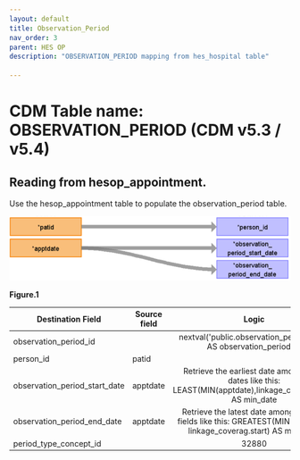 ```yaml
---
layout: default
title: Observation_Period
nav_order: 3
parent: HES OP
description: "OBSERVATION_PERIOD mapping from hes_hospital table"

---
```



# CDM Table name: OBSERVATION_PERIOD (CDM v5.3 / v5.4)

## Reading from hesop_appointment.
Use the hesop_appointment table to populate the observation_period table.

![](images/image6.12.png)

**Figure.1**

| Destination Field | Source field | Logic | Comment field |
| --- | --- | :---: | --- |
| observation_period_id |  | nextval('public.observation_period_seq') AS observation_period_id |  Autogenerate|
| person_id | patid| | |
| observation_period_start_date | apptdate| Retrieve the earliest date among those dates like this: LEAST(MIN(apptdate),linkage_coverag.end) AS min_date| |
| observation_period_end_date | apptdate | Retrieve the latest date among the date fields like this: GREATEST(MIN(apptdate), linkage_coverag.start) AS max_date | |
| period_type_concept_id | | 32880 | |